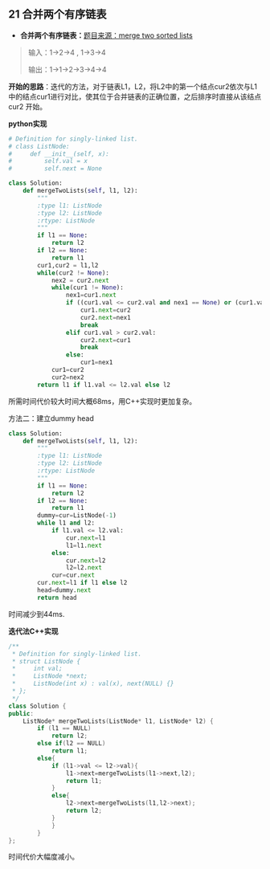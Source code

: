 ## 21 合并两个有序链表

* **合并两个有序链表：**[题目来源：merge two sorted lists](https://leetcode-cn.com/problems/merge-two-sorted-lists/)

> 输入：1->2->4 , 1->3->4
>
> 输出：1->1->2->3->4->4

**开始的思路**：迭代的方法，对于链表L1，L2，将L2中的第一个结点cur2依次与L1中的结点cur1进行对比，使其位于合并链表的正确位置，之后排序时直接从该结点cur2 开始。

**python实现**

```python
# Definition for singly-linked list.
# class ListNode:
#     def __init__(self, x):
#         self.val = x
#         self.next = None

class Solution:
    def mergeTwoLists(self, l1, l2):
        """
        :type l1: ListNode
        :type l2: ListNode
        :rtype: ListNode
        """
        if l1 == None:
            return l2
        if l2 == None:
            return l1
        cur1,cur2 = l1,l2
        while(cur2 != None):
            nex2 = cur2.next
            while(cur1 != None):
                nex1=cur1.next
                if ((cur1.val <= cur2.val and nex1 == None) or (cur1.val <=cur2.val <= nex1.val)):
                    cur1.next=cur2
                    cur2.next=nex1
                    break
                elif cur1.val > cur2.val:
                    cur2.next=cur1
                    break
                else:
                    cur1=nex1
            cur1=cur2
            cur2=nex2
        return l1 if l1.val <= l2.val else l2
```

所需时间代价较大时间大概68ms，用C++实现时更加复杂。



方法二：建立dummy head

```python
class Solution:
    def mergeTwoLists(self, l1, l2):
        """
        :type l1: ListNode
        :type l2: ListNode
        :rtype: ListNode
        """
        if l1 == None:
            return l2
        if l2 == None:
            return l1
        dummy=cur=ListNode(-1)
        while l1 and l2:
            if l1.val <= l2.val:
                cur.next=l1
                l1=l1.next
            else:
                cur.next=l2
                l2=l2.next
            cur=cur.next
        cur.next=l1 if l1 else l2
        head=dummy.next
        return head
```

时间减少到44ms.



**迭代法C++实现**

```C++
/**
 * Definition for singly-linked list.
 * struct ListNode {
 *     int val;
 *     ListNode *next;
 *     ListNode(int x) : val(x), next(NULL) {}
 * };
 */
class Solution {
public:
    ListNode* mergeTwoLists(ListNode* l1, ListNode* l2) {
        if (l1 == NULL)
            return l2;
        else if(l2 == NULL)
            return l1;
        else{
            if (l1->val <= l2->val){
                l1->next=mergeTwoLists(l1->next,l2);
                return l1;
            }
            else{
                l2->next=mergeTwoLists(l1,l2->next);
                return l2;
            }
            }
        }
};
```

时间代价大幅度减小。

